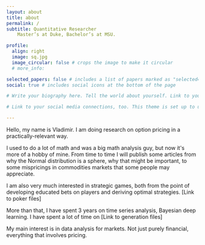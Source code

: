 ```yaml
---
layout: about
title: about
permalink: /
subtitle: Quantitative Researcher 
    Master’s at Duke, Bachelor’s at MSU.

profile:
  align: right
  image: sq.jpg
  image_circular: false # crops the image to make it circular
  # more_info: 

selected_papers: false # includes a list of papers marked as "selected={true}"
social: true # includes social icons at the bottom of the page

# Write your biography here. Tell the world about yourself. Link to your favorite [subreddit](http://reddit.com). You can put a picture in, too. The code is already in, just name your picture `prof_pic.jpg` and put it in the `img/` folder.

# Link to your social media connections, too. This theme is set up to use [Font Awesome icons](https://fontawesome.com/) and [Academicons](https://jpswalsh.github.io/academicons/), like the ones below. Add your Facebook, Twitter, LinkedIn, Google Scholar, or just disable all of them.

---
```


Hello, my name is Vladimir.
I am doing research on option pricing in a practically-relevant way.

I used to do a lot of math and was a big math analysis guy, but now it's more of a hobby of mine. From time to time I will publish some articles from why the Normal distribution is a sphere, why that might be important, to  some mispricings in commodities markets that some people may appreciate.


I am also very much interested in strategic games, both from the point of developing educated bets on players and deriving optimal strategies. [Link to poker files] 

More than that, I have spent 3 years on time series analysis, Bayesian deep learning. I have spent a lot of time on [Link to generation files]

My main interest is in data analysis for markets. Not just purely financial, everything that involves pricing.

